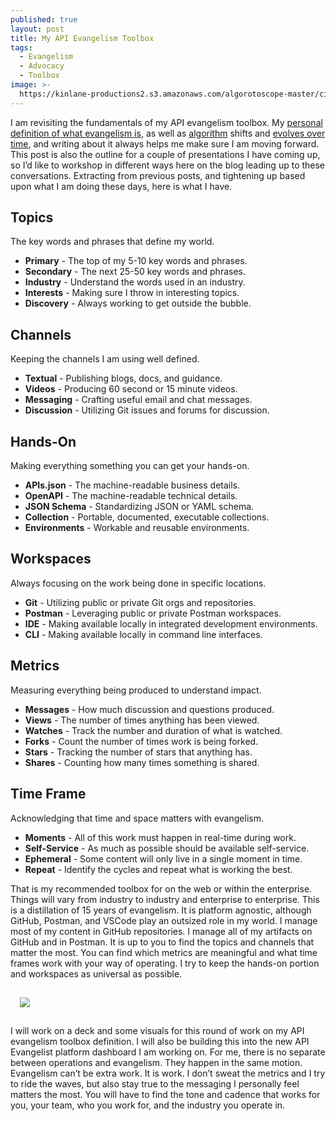```yaml
---
published: true
layout: post
title: My API Evangelism Toolbox
tags:
  - Evangelism
  - Advocacy
  - Toolbox
image: >-
  https://kinlane-productions2.s3.amazonaws.com/algorotoscope-master/citizenship-cell-tower-satellite-dishes.jpeg
---
```

I am revisiting the fundamentals of my API evangelism toolbox. My [personal  definition of what evangelism is](https://apievangelist.com/2020/09/19/i-am-an-evangelist/), as well as [algorithm](https://apievangelist.com/2023/03/10/my-personal-evangelism-algorithm/) shifts and [evolves over time](https://apievangelist.com/2019/11/27/i-am-happy-i-chose-the-term-evangelism/), and writing about it always helps me make sure I am moving forward. This post is also the outline for a couple of presentations I have coming up, so I’d like to workshop in different ways here on the blog leading up to these conversations. Extracting from previous posts, and tightening up based upon what I am doing these days, here is what I have.

## Topics
The key words and phrases that define my world.

- **Primary** - The top of my 5-10 key words and phrases.
- **Secondary** - The next 25-50 key words and phrases.
- **Industry** - Understand the words used in an industry.
- **Interests** - Making sure I throw in interesting topics.
- **Discovery** - Always working to get outside the bubble.

## Channels
Keeping the channels I am using well defined.

- **Textual** - Publishing blogs, docs, and guidance.
- **Videos** - Producing 60 second or 15 minute videos.
- **Messaging** - Crafting useful email and chat messages.
- **Discussion** - Utilizing Git issues and forums for discussion.

## Hands-On
Making everything something you can get your hands-on.

- **APIs.json** - The machine-readable business details.
- **OpenAPI** - The machine-readable technical details.
- **JSON Schema** - Standardizing JSON or YAML schema.
- **Collection** - Portable, documented, executable collections.
- **Environments** - Workable and reusable environments.

## Workspaces
Always focusing on the work being done in specific locations.

- **Git** - Utilizing public or private Git orgs and repositories.
- **Postman** - Leveraging public or private Postman workspaces.
- **IDE** - Making available locally in integrated development environments.
- **CLI** - Making available locally in command line interfaces.

## Metrics
Measuring everything being produced to understand impact.

- **Messages** - How much discussion and questions produced.
- **Views** - The number of times anything has been viewed.
- **Watches** - Track the number and duration of what is watched.
- **Forks** - Count the number of times work is being forked.
- **Stars** - Tracking the number of stars that anything has.
- **Shares** - Counting how many times something is shared.

## Time Frame
Acknowledging that time and space matters with evangelism.

- **Moments** - All of this work must happen in real-time during work.
- **Self-Service** - As much as possible should be available self-service.
- **Ephemeral** - Some content will only live in a single moment in time.
- **Repeat** - Identify the cycles and repeat what is working the best.

That is my recommended toolbox for on the web or within the enterprise. Things will vary from industry to industry and enterprise to enterprise. This is a distillation of 15 years of evangelism. It is platform agnostic, although GitHub, Postman, and VSCode play an outsized role in my world. I manage most of my content in GitHub repositories. I manage all of my artifacts on GitHub and in Postman. It is up to you to find the topics and channels that matter the most. You can find which metrics are meaningful and what time frames work with your way of operating. I try to keep the hands-on portion and workspaces as universal as possible. 

<img src="https://kinlane-productions2.s3.amazonaws.com/algorotoscope-master/citizenship-fixing-satellite-2.jpeg" style="padding: 15px;">

I will work on a deck and some visuals for this round of work on my API evangelism toolbox definition. I will also be building this into the new API Evangelist platform dashboard I am working on. For me, there is no separate between operations and evangelism. They happen in the same motion. Evangelism can’t be extra work. It is work. I don’t sweat the metrics and I try to ride the waves, but also stay true to the messaging I personally feel matters the most. You will have to find the tone and cadence that works for you, your team, who you work for, and the industry you operate in.